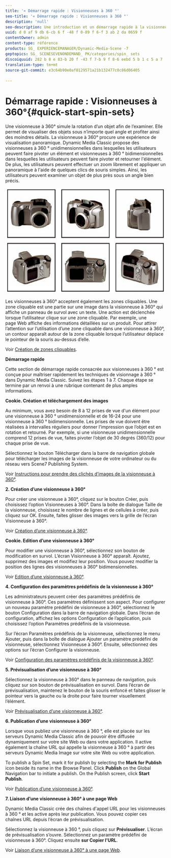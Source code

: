 ```yaml
---
title: '« Démarrage rapide : Visionneuses à 360 °'
seo-title: '« Démarrage rapide : Visionneuses à 360 °'
description: 'null'
seo-description: Une introduction et un démarrage rapide à la visionneuse à 360 ° pour vous aider à maîtriser rapidement les opérations.
uuid: d 0 af 9 db 6-cb 6 f -48 f 0-89 f 6-f 3 ab 2 da 0659 f
contentOwner: admin
content-type: référence
products: SG_ EXPERIENCEMANAGER/Dynamic-Media-Scene -7
geptopics: SG_ SCENESEVENONDEMAND_ PK/categories/spin_ sets
discoiquuid: 282 b 8 e 83-b 20 f -43 f 7-b 9 f 8-6 eebd 5 b 1 c 5 a 7
translation-type: tm+mt
source-git-commit: e3c64b90e0af0129571a21b132477c0c86d06405

---
```



# Démarrage rapide : Visionneuses à 360°{#quick-start-spin-sets}

Une visionneuse à 360° simule la rotation d’un objet afin de l’examiner. Elle permet de visualiser des objets sous n’importe quel angle et profiter ainsi des moindres détails. La visionneuse à 360° procure une expérience de visualisation panoramique. Dynamic Media Classic propose des visionneuses à 360 ° unidimensionnelles dans lesquelles les utilisateurs peuvent faire pivoter un élément et visionneuses à 360 ° bidimensionnelles dans lesquelles les utilisateurs peuvent faire pivoter et retourner l'élément. De plus, les utilisateurs peuvent effectuer un zoom librement et appliquer un panoramique à l'aide de quelques clics de souris simples. Ainsi, les utilisateurs peuvent examiner un objet de plus près sous un angle bien précis.

![Images d’une visionneuse à 360°.](/help/assets/spin_set.png)

Les visionneuses à 360° acceptent également les zones cliquables. Une zone cliquable est une partie sur une image dans la visionneuse à 360° qui affiche un panneau de survol avec un texte. Une action est déclenchée lorsque l’utilisateur clique sur une zone cliquable. Par exemple, une page Web affiche des informations détaillées sur un produit. Pour attirer l’attention sur l’utilisation d’une zone cliquable dans une visionneuse à 360°, un contour apparaît autour de la zone cliquable lorsque l’utilisateur déplace le pointeur de la souris au-dessus d’elle.

Voir [Création de zones cliquables](creating-image-maps.md).

**Démarrage rapide**

Cette section de démarrage rapide consacrée aux visionneuses à 360 ° est conçue pour maîtriser rapidement les techniques de visionnage à 360 ° dans Dynamic Media Classic. Suivez les étapes 1 à 7. Chaque étape se termine par un renvoi à une rubrique contenant de plus amples informations.

**Cookie. Création et téléchargement des images**

Au minimum, vous avez besoin de 8 à 12 prises de vue d'un élément pour une visionneuse à 360 ° unidimensionnelle et de 16-24 pour une visionneuse à 360 ° bidimensionnelle. Les prises de vue doivent être réalisées à intervalles réguliers pour donner l’impression que l’objet est en rotation et retourné. Par exemple, si une visionneuse unidimensionnelle comprend 12 prises de vue, faites pivoter l’objet de 30 degrés (360/12) pour chaque prise de vue.

Sélectionnez le bouton Télécharger dans la barre de navigation globale pour télécharger les images de la visionneuse de votre ordinateur ou du réseau vers Scene7 Publishing System.

Voir [Instructions pour prendre des clichés d’images de la visionneuse à 360°](creating-spin-set.md#guidelines-for-shooting-spin-set-images).

**2. Création d’une visionneuse à 360°**

Pour créer une visionneuse à 360°, cliquez sur le bouton Créer, puis choisissez l’option Visionneuses à 360°. Dans la boîte de dialogue Taille de la visionneuse, choisissez le nombre de lignes et de cellules à créer, puis cliquez sur OK. Ensuite, faites glisser des images vers la grille de l’écran Visionneuse à 360°. 

Voir [Création d’une visionneuse à 360°](creating-spin-set.md#creating-a-spin-set).

<!-- 

Comment Type: remark
Last Modified By: unknown unknown 
Last Modified Date: 

<p>See <a href="#UnresolvedLink-sc7_spinsets_sp.xml#WS98ca2e6790647c06-245331fc135ab744793-8000">Including Image Maps in Spin Sets</a> to add clickable, hotspot regions, known as Image Maps, to images in a Spin Set. </p>

 -->

<!-- 

Comment Type: remark
Last Modified By: unknown unknown 
Last Modified Date: 

<p>See also <a href="#UnresolvedLink-sc7_spinsets_sp.xml#WS98ca2e6790647c06229f600f135ab7cc461-8000">Managing InfoPanel content</a>.</p>

 -->

**Cookie. Edition d’une visionneuse à 360°**

Pour modifier une visionneuse à 360°, sélectionnez son bouton de modification en survol. L’écran Visionneuse à 360° apparaît. Ajoutez, supprimez des images et modifiez leur position. Vous pouvez modifier la position des lignes des visionneuses à 360° bidimensionnelles. 

Voir [Edition d’une visionneuse à 360°](creating-spin-set.md#editing-a-spin-set).

**4. Configuration des paramètres prédéfinis de la visionneuse à 360°**

Les administrateurs peuvent créer des paramètres prédéfinis de visionneuse à 360°. Ces paramètres définissent son aspect. Pour configurer un nouveau paramètre prédéfini de visionneuse à 360°, sélectionnez le bouton Configuration dans la barre de navigation globale. Dans l’écran de configuration, affichez les options Configuration de l’application, puis choisissez l’option Paramètres prédéfinis de la visionneuse.

Sur l’écran Paramètres prédéfinis de la visionneuse, sélectionnez le menu Ajouter, puis dans la boîte de dialogue Ajouter un paramètre prédéfini de visionneuse, sélectionnez Visionneuse à 360°. Ensuite, sélectionnez des options sur l’écran Configurer la visionneuse.

Voir [Configuration des paramètres prédéfinis de la visionneuse à 360°](setting-spin-set-viewer-presets.md#setting-up-spin-set-viewer-presets).

**5. Prévisualisation d’une visionneuse à 360°**

Sélectionnez la visionneuse à 360° dans le panneau de navigation, puis cliquez sur son bouton de prévisualisation en survol. Dans l’écran de prévisualisation, maintenez le bouton de la souris enfoncé et faites glisser le pointeur vers la gauche ou la droite pour faire tourner visuellement l’élément.

Voir [Prévisualisation d’une visionneuse à 360°](previewing-spin-set.md#previewing-a-spin-set).

**6. Publication d’une visionneuse à 360°**

Lorsque vous publiez une visionneuse à 360 °, elle est placée sur les serveurs Dynamic Media Classic afin de pouvoir être diffusée dynamiquement sur votre site Web ou dans votre application. Il active également la chaîne URL qui appelle la visionneuse à 360 ° à partir des serveurs Dynamic Media Image sur votre site Web ou votre application.

To publish a Spin Set, mark it for publish by selecting the **Mark for Publish** icon beside its name in the Browse Panel. Click **Publish** on the Global Navigation bar to initiate a publish. On the Publish screen, click **Start Publish**.

Voir [Publication d’une visionneuse à 360°](publishing-spin-set.md#publishing-a-spin-set).

**7. Liaison d’une visionneuse à 360° à une page Web**

Dynamic Media Classic crée des chaînes d'appel URL pour les visionneuses à 360 ° et les active après leur publication. Vous pouvez copier ces chaînes URL depuis l’écran de prévisualisation.

Sélectionnez la visionneuse à 360 °, puis cliquez sur **Prévisualiser**. L’écran de prévisualisation s’ouvre. Sélectionnez un paramètre prédéfini de visionneuse à 360°. Cliquez ensuite **sur Copier l'URL**.

Voir [Liaison d’une visionneuse à 360° à une page Web](linking-spin-set-web-page.md#linking-a-spin-set-to-a-web-page).
